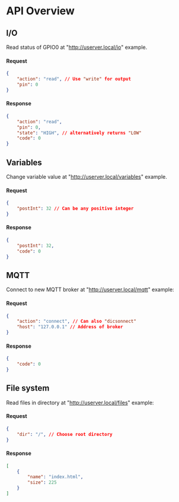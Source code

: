 # API Overview

## I/O
Read status of GPIO0 at "http://userver.local/io" example.

#### Request

```json
{
    "action": "read", // Use "write" for output
    "pin": 0
}
```

#### Response

```json
{
    "action": "read",
    "pin": 0,
    "state": "HIGH", // alternatively returns "LOW"
    "code": 0
}
```

## Variables 
Change variable value at "http://userver.local/variables" example.

#### Request

```json
{
    "postInt": 32 // Can be any positive integer
}
```

#### Response

```json
{
    "postInt": 32,
    "code": 0
}
```

## MQTT
Connect to new MQTT broker at "http://userver.local/mqtt" example:

#### Request

```json
{
    "action": "connect", // Can also "dicsonnect"
    "host": "127.0.0.1" // Address of broker
}
```

#### Response

```json
{
    "code": 0
}
```

## File system
Read files in directory at "http://userver.local/files" example:

#### Request

```json
{
    "dir": "/", // Choose root directory
}
```

#### Response

```json
[
    {
        "name": "index.html",
        "size": 225
    }
]
```
